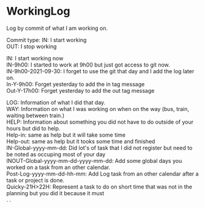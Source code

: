 # WorkingLog
Log by commit of what I am working on.

Commit type:
IN: I start working  
OUT: I stop working  
  
IN: I start working now  
IN-9h00: I started to work at 9h00 but just got access to git now.  
IN-9h00-2021-09-30: I forget to use the git that day and I add the log later on.  
In-Y-9h00: Forget yesterday to add the in tag message  
Out-Y-17h00: Forget yesterday to add the out tag message  
  
LOG: Information of what I did that day.  
WAY: Information on what I was working on when on the way (bus, train, waiting between train.)  
HELP: Information about something you did not have to do outside of your hours but did to help.  
Help-in: same as help but it will take some time  
Help-out: same as help but it tooks some time and finished  
IN-Global-yyyy-mm-dd: Did lot's of task that I did not register but need to be noted as occuping most of your day  
INOUT-Global-yyyy-mm-dd-yyyy-mm-dd: Add some global days you worked on a task from an other calendar.  
Post-Log-yyyy-mm-dd-hh-mm: Add Log task from an other calendar after a task or project is done.  
Quicky-21H>22H: Represent a task to do on short time that was not in the planning but you did it because it must  
.
.
